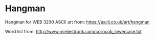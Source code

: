# Hangman
Hangman for WEB 3200
ASCII art from: https://ascii.co.uk/art/hangman

Word list from: http://www.mieliestronk.com/corncob_lowercase.txt
